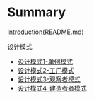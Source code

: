 # Summary

[Introduction](README.md)(README.md)

设计模式

- [设计模式1-单例模式](notes/js设计模式-单例.md)
- [设计模式2-工厂模式](notes/设计模式2-工厂模式.md)
- [设计模式3-观察者模式](notes/设计模式3-观察者模式.md)
- [设计模式4-建造者者模式](notes/设计模式4-建造者模式.md)

